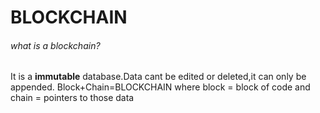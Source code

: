 # BLOCKCHAIN
###### what is a blockchain?
It is a **immutable** database.Data cant be edited or deleted,it can only be appended.
Block+Chain=BLOCKCHAIN where block = block of code and chain = pointers to those data
